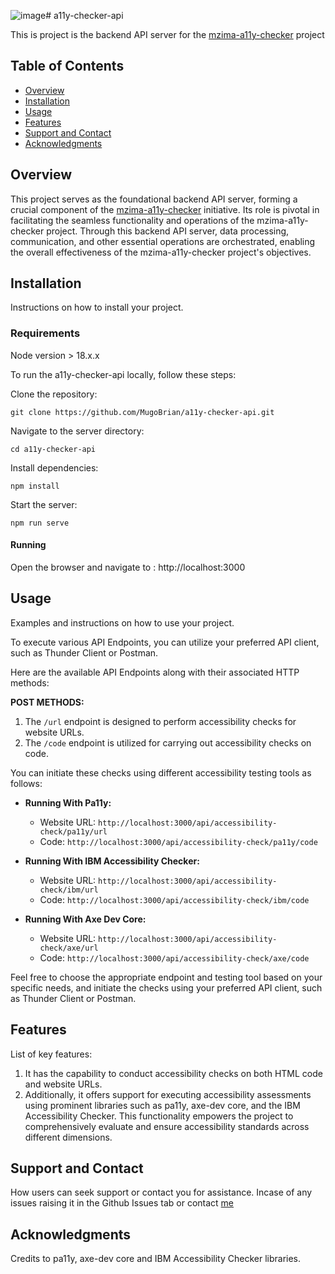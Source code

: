 ![image](https://github.com/MugoBrian/a11y-checker-api/assets/49617104/7d86ec96-39c0-4bf5-ad87-9b70252a31de)# a11y-checker-api

This is project is the backend API server for the [mzima-a11y-checker](https://github.com/MugoBrian/mzima-a11y-checker) project

## Table of Contents

- [Overview](#overview)
- [Installation](#installation)
- [Usage](#usage)
- [Features](#features)
- [Support and Contact](#support-and-contact)
- [Acknowledgments](#acknowledgments)

## Overview
This project serves as the foundational backend API server, forming a crucial component of the [mzima-a11y-checker](https://github.com/MugoBrian/mzima-a11y-checker) initiative. Its role is pivotal in facilitating the seamless functionality and operations of the mzima-a11y-checker project. Through this backend API server, data processing, communication, and other essential operations are orchestrated, enabling the overall effectiveness of the mzima-a11y-checker project's objectives.

## Installation

Instructions on how to install your project.
### Requirements
Node version > 18.x.x

To run the a11y-checker-api locally, follow these steps:

Clone the repository:

```git clone https://github.com/MugoBrian/a11y-checker-api.git```

Navigate to the server directory:

```cd a11y-checker-api```

Install dependencies:

```npm install```

Start the server:

```npm run serve```

#### Running 

Open the browser and navigate to :  http://localhost:3000

## Usage

Examples and instructions on how to use your project.

To execute various API Endpoints, you can utilize your preferred API client, such as Thunder Client or Postman.

Here are the available API Endpoints along with their associated HTTP methods:

**POST METHODS:**

1. The `/url` endpoint is designed to perform accessibility checks for website URLs.
2. The `/code` endpoint is utilized for carrying out accessibility checks on code.

You can initiate these checks using different accessibility testing tools as follows:

- **Running With Pa11y:**
  - Website URL: `http://localhost:3000/api/accessibility-check/pa11y/url`
  - Code: `http://localhost:3000/api/accessibility-check/pa11y/code`

- **Running With IBM Accessibility Checker:**
  - Website URL: `http://localhost:3000/api/accessibility-check/ibm/url`
  - Code: `http://localhost:3000/api/accessibility-check/ibm/code`

- **Running With Axe Dev Core:**
  - Website URL: `http://localhost:3000/api/accessibility-check/axe/url`
  - Code: `http://localhost:3000/api/accessibility-check/axe/code`

Feel free to choose the appropriate endpoint and testing tool based on your specific needs, and initiate the checks using your preferred API client, such as Thunder Client or Postman.

## Features

List of key features:
1. It has the capability to conduct accessibility checks on both HTML code and website URLs.
2. Additionally, it offers support for executing accessibility assessments using prominent libraries such as pa11y, axe-dev core, and the IBM Accessibility Checker.
   This functionality empowers the project to comprehensively evaluate and ensure accessibility standards across different dimensions.

## Support and Contact

How users can seek support or contact you for assistance.
Incase of any issues raising it in the Github Issues tab or contact [me](brianmuchirimugo@gmail.com)

## Acknowledgments

Credits to pa11y, axe-dev core and IBM Accessibility Checker libraries.


